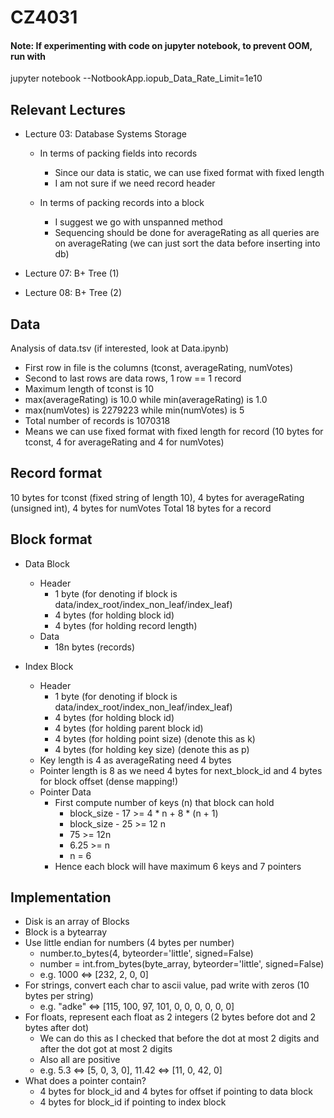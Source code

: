 # CZ4031

#### Note: If experimenting with code on jupyter notebook, to prevent OOM, run with

jupyter notebook --NotbookApp.iopub_Data_Rate_Limit=1e10

## Relevant Lectures

- Lecture 03: Database Systems Storage

  - In terms of packing fields into records

    - Since our data is static, we can use fixed format with fixed length
    - I am not sure if we need record header

  - In terms of packing records into a block

    - I suggest we go with unspanned method
    - Sequencing should be done for averageRating as all queries are on averageRating (we can just sort the data before inserting into db)

- Lecture 07: B+ Tree (1)

- Lecture 08: B+ Tree (2)

## Data

Analysis of data.tsv (if interested, look at Data.ipynb)

- First row in file is the columns (tconst, averageRating, numVotes)
- Second to last rows are data rows, 1 row == 1 record
- Maximum length of tconst is 10
- max(averageRating) is 10.0 while min(averageRating) is 1.0
- max(numVotes) is 2279223 while min(numVotes) is 5
- Total number of records is 1070318
- Means we can use fixed format with fixed length for record (10 bytes for tconst, 4 for averageRating and 4 for numVotes)

## Record format

10 bytes for tconst (fixed string of length 10), 4 bytes for averageRating (unsigned int), 4 bytes for numVotes
Total 18 bytes for a record

## Block format

- Data Block

  - Header
    - 1 byte (for denoting if block is data/index_root/index_non_leaf/index_leaf)
    - 4 bytes (for holding block id)
    - 4 bytes (for holding record length)
  - Data
    - 18n bytes (records)

- Index Block
  - Header
    - 1 byte (for denoting if block is data/index_root/index_non_leaf/index_leaf)
    - 4 bytes (for holding block id)
    - 4 bytes (for holding parent block id)
    - 4 bytes (for holding point size) (denote this as k)
    - 4 bytes (for holding key size) (denote this as p)
  - Key length is 4 as averageRating need 4 bytes
  - Pointer length is 8 as we need 4 bytes for next_block_id and 4 bytes for block offset (dense mapping!)
  - Pointer Data
    - First compute number of keys (n) that block can hold
      - block_size - 17 >= 4 \* n + 8 \* (n + 1)
      - block_size - 25 >= 12 n
      - 75 >= 12n
      - 6.25 >= n
      - n = 6
    - Hence each block will have maximum 6 keys and 7 pointers

## Implementation

- Disk is an array of Blocks
- Block is a bytearray
- Use little endian for numbers (4 bytes per number)
  - number.to_bytes(4, byteorder='little', signed=False)
  - number = int.from_bytes(byte_array, byteorder='little', signed=False)
  - e.g. 1000 <=> [232, 2, 0, 0]
- For strings, convert each char to ascii value, pad write with zeros (10 bytes per string)
  - e.g. "adke" <=> [115, 100, 97, 101, 0, 0, 0, 0, 0, 0]
- For floats, represent each float as 2 integers (2 bytes before dot and 2 bytes after dot)
  - We can do this as I checked that before the dot at most 2 digits and after the dot got at most 2 digits
  - Also all are positive
  - e.g. 5.3 <=> [5, 0, 3, 0], 11.42 <=> [11, 0, 42, 0]
- What does a pointer contain?
  - 4 bytes for block_id and 4 bytes for offset if pointing to data block
  - 4 bytes for block_id if pointing to index block
